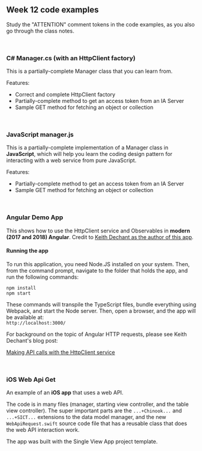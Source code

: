 ## Week 12 code examples

Study the "ATTENTION" comment tokens in the code examples, as you also go through the class notes.  

<br>

### C# Manager.cs (with an HttpClient factory)

This is a partially-complete Manager class that you can learn from. 

Features:
* Correct and complete HttpClient factory
* Partially-complete method to get an access token from an IA Server
* Sample GET method for fetching an object or collection

<br>

### JavaScript manager.js

This is a partially-complete implementation of a Manager class in **JavaScript**, which will help you learn the coding design pattern for interacting with a web service from pure JavaScript. 

Features:
* Partially-complete method to get an access token from an IA Server
* Sample GET method for fetching an object or collection

<br>

### Angular Demo App

This shows how to use the HttpClient service and Observables in **modern (2017 and 2018) Angular**. Credit to [Keith Dechant as the author of this app](https://github.com/kdechant/angular5-httpclient-demo). 

#### Running the app

To run this application, you need Node.JS installed on your system. Then, from the command prompt, navigate to the folder that holds the app, and run the following commands:

```
npm install
npm start
```

These commands will transpile the TypeScript files, bundle everything using Webpack, and start the Node server. Then, open a browser, and the app will be available at:  
`http://localhost:3000/`

For background on the topic of Angular HTTP requests, please see Keith Dechant's blog post:

[Making API calls with the HttpClient service](https://www.metaltoad.com/blog/angular-5-making-api-calls-httpclient-service)

<br>

### iOS Web Api Get

An example of an **iOS app** that uses a web API.

The code is in many files (manager, starting view controller, and the table view controller). The super important parts are the `...+Chinook...` and `...+SICT...` extensions to the data model manager, and the new `WebApiRequest.swift` source code file that has a reusable class that does the web API interaction work. 

The app was built with the Single View App project template.

<br>
